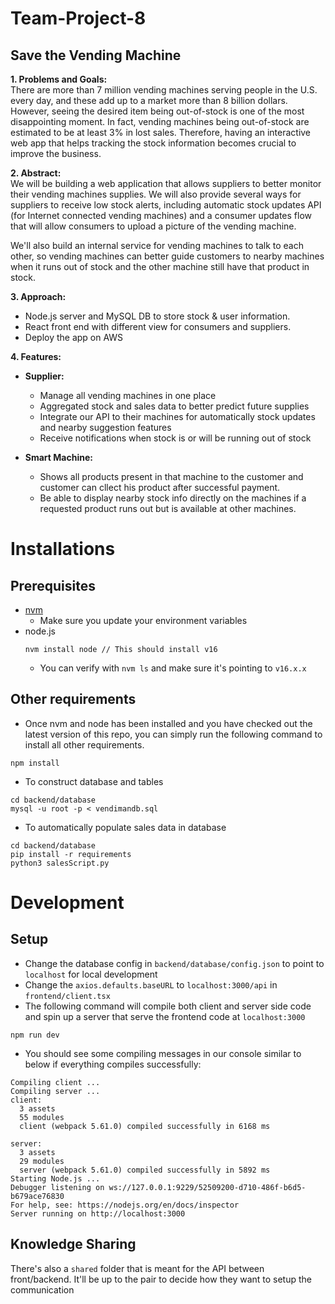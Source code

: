 # Team-Project-8

## Save the Vending Machine 
**1.	Problems and Goals:**<br />
There are more than 7 million vending machines serving people in the U.S. every day, and these add up to a market more than 8 billion dollars. However, seeing the desired item being out-of-stock is one of the most disappointing moment. In fact, vending machines being out-of-stock are estimated to be at least 3% in lost sales. Therefore, having an interactive web app that helps tracking the stock information becomes crucial to improve the business.

**2.	Abstract:** <br />
We will be building a web application that allows suppliers to better monitor their vending machines supplies. We will also provide several ways for suppliers to receive low stock alerts, including automatic stock updates API (for Internet connected vending machines) and a consumer updates flow that will allow consumers to upload a picture of the vending machine.

We'll also build an internal service for vending machines to talk to each other, so vending machines can better guide customers to nearby machines when it runs out of stock and the other machine still have that product in stock. 

**3.	Approach:** <br />
- Node.js server and MySQL DB to store stock & user information.
- React front end with different view for consumers and suppliers.
- Deploy the app on AWS


**4.	Features:**  <br />
- **Supplier:** 
  - Manage all vending machines in one place
  - Aggregated stock and sales data to better predict future supplies
  - Integrate our API to their machines for automatically stock updates and nearby suggestion features
  - Receive notifications when stock is or will be running out of stock


- **Smart Machine:**
  - Shows all products present in that machine to the customer and customer can cllect his product after successful payment.   
  - Be able to display nearby stock info directly on the machines if a requested product runs out but is available at other machines. 
  



# Installations
## Prerequisites
- [nvm](https://nodejs.org/en/download/)
  - Make sure you update your environment variables
- node.js
  ```
  nvm install node // This should install v16
  ```
  - You can verify with `nvm ls` and make sure it's pointing to `v16.x.x`

## Other requirements
- Once nvm and node has been installed and you have checked out the latest version of this repo, you can simply run the following command to install all other requirements. 

```
npm install
```
- To construct database and tables
```
cd backend/database
mysql -u root -p < vendimandb.sql
```
- To automatically populate sales data in database
```
cd backend/database
pip install -r requirements
python3 salesScript.py
```


# Development
## Setup
- Change the database config in `backend/database/config.json` to point to `localhost` for local development
- Change the `axios.defaults.baseURL` to `localhost:3000/api` in `frontend/client.tsx`  
- The following command will compile both client and server side code and spin up a server that serve the frontend code at `localhost:3000`
```
npm run dev
```
- You should see some compiling messages in our console similar to below if everything compiles successfully:
```
Compiling client ...
Compiling server ...
client:
  3 assets
  55 modules
  client (webpack 5.61.0) compiled successfully in 6168 ms

server:
  3 assets
  29 modules
  server (webpack 5.61.0) compiled successfully in 5892 ms
Starting Node.js ...
Debugger listening on ws://127.0.0.1:9229/52509200-d710-486f-b6d5-b679ace76830
For help, see: https://nodejs.org/en/docs/inspector
Server running on http://localhost:3000
```

## Knowledge Sharing
There's also a `shared` folder that is meant for the API between front/backend. It'll be
up to the pair to decide how they want to setup the communication
